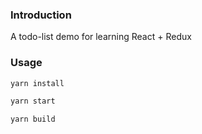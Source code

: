 ### Introduction

A todo-list demo for learning React + Redux

### Usage

```js
yarn install
```

```js
yarn start
```

```js
yarn build
```


